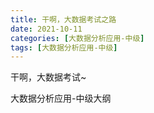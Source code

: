 ```yaml
---
title: 干啊，大数据考试之路
date: 2021-10-11
categories: [大数据分析应用-中级]
tags: [大数据分析应用-中级]
---
```


干啊，大数据考试~

大数据分析应用-中级大纲